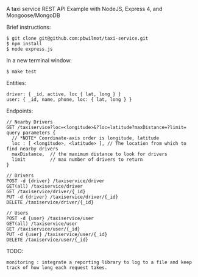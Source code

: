 A taxi service REST API Example with NodeJS, Express 4, and Mongoose/MongoDB

Brief instructions:

```
$ git clone git@github.com:pbwilmot/taxi-service.git
$ npm install
$ node express.js
```

In a new terminal window:

```
$ make test
```

Entities: 

```
driver: { _id, active, loc { lat, long } }
user: { _id, name, phone, loc: { lat, long } }
```

Endpoints: 
```
// Nearby Drivers
GET /taxiservice?loc=<longitude>&?loc=latitude?maxDistance=?limit=
query parameters {
  // *NOTE* Coordinate-axis order is longitude, latitude
  loc : [ <longitude>, <latitude> ], // The location from which to find nearby drivers
  maxDistance,  // the maximum distance to look for drivers
  limit         // max number of drivers to return
}

// Drivers
POST -d {driver} /taxiservice/driver
GET(all) /taxiservice/driver
GET /taxiservice/driver/{_id}
PUT -d {driver} /taxiservice/driver/{_id}
DELETE /taxiservice/driver/{_id}

// Users
POST -d {user} /taxiservice/user
GET(all) /taxiservice/user
GET /taxiservice/user/{_id}
PUT -d {user} /taxiservice/user/{_id}
DELETE /taxiservice/user/{_id}
```

TODO:
```
monitoring : integrate a reporting library to log to a file and keep track of how long each request takes.
```
